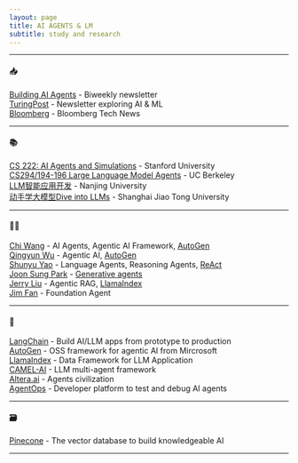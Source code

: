 ```yaml
---
layout: page
title: AI AGENTS & LM
subtitle: study and research
---
```


---

#### 📥

[Building AI Agents](https://www.buildingaiagents.ai/) - Biweekly newsletter  
[TuringPost](https://www.turingpost.com/) - Newsletter exploring AI & ML  
[Bloomberg](https://www.bloomberg.com/technology) - Bloomberg Tech News  

---

#### 📚

[CS 222: AI Agents and Simulations](https://joonspk-research.github.io/cs222-fall24/index.html) - Stanford University  
[CS294/194-196 Large Language Model Agents](https://llmagents-learning.org/f24) - UC Berkeley  
[LLM智能应用开发](https://space.bilibili.com/390606417/channel/collectiondetail?sid=3771310) - Nanjing University  
[动手学大模型Dive into LLMs](https://github.com/Lordog/dive-into-llms) - Shanghai Jiao Tong University  

---

#### 🧑‍💻

[Chi Wang](https://x.com/chi_wang_) - AI Agents, Agentic AI Framework, [AutoGen](https://microsoft.github.io/autogen/)  
[Qingyun Wu](https://qingyun-wu.github.io/) - Agentic AI, [AutoGen](https://microsoft.github.io/autogen/)  
[Shunyu Yao](https://ysymyth.github.io/) - Language Agents, Reasoning Agents, [ReAct](https://react-lm.github.io/)  
[Joon Sung Park](https://www.joonsungpark.com/) - [Generative agents](https://arxiv.org/abs/2304.03442)  
[Jerry Liu](https://x.com/jerryjliu0) - Agentic RAG, [LlamaIndex](https://www.llamaindex.ai/)    
[Jim Fan](https://jimfan.me/) - Foundation Agent  

---

#### 🚢

[LangChain](https://www.langchain.com/) - Build AI/LLM apps from prototype to production  
[AutoGen](https://microsoft.github.io/autogen/) - OSS framework for agentic AI from Mircrosoft  
[LlamaIndex](https://www.llamaindex.ai/) - Data Framework for LLM Application  
[CAMEL-AI](https://www.camel-ai.org/) - LLM multi-agent framework  
[Altera.ai](https://altera.al/) - Agents civilization  
[AgentOps](https://www.agentops.ai/) - Developer platform to test and debug AI agents  

---

#### 🗃️

[Pinecone](https://www.pinecone.io/) - The vector database to build knowledgeable AI  

---
